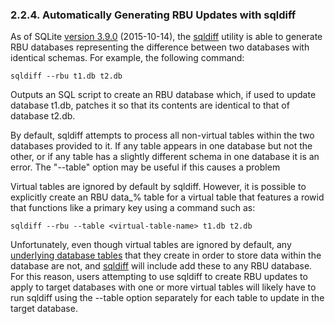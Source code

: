 ### 2\.2\.4\. Automatically Generating RBU Updates with sqldiff



 As of SQLite [version 3\.9\.0](releaselog/3_9_0.html) (2015\-10\-14\), 
 the [sqldiff](sqldiff.html) utility is able to generate
 RBU databases representing the difference between two databases with
 identical schemas. For example, the following command:




```
sqldiff --rbu t1.db t2.db

```


 Outputs an SQL script to create an RBU database which, if used to update
 database t1\.db, patches it so that its contents are identical to that of
 database t2\.db.




 By default, sqldiff attempts to process all non\-virtual tables within
 the two databases provided to it. If any table appears in one database
 but not the other, or if any table has a slightly different schema in
 one database it is an error. The "\-\-table" option may be useful if this
 causes a problem
 



 Virtual tables are ignored by default by sqldiff. However, it is possible 
 to explicitly create an RBU data\_% table for a virtual table that features
 a rowid that functions like a primary key using a command such as:




```
sqldiff --rbu --table <virtual-table-name> t1.db t2.db

```


 Unfortunately, even though virtual tables are ignored by default, any
 [underlying database tables](fts3.html#*shadowtab) that they create in order to
 store data within the database are not, and [sqldiff](sqldiff.html) will include add these
 to any RBU database. For this reason, users attempting to use sqldiff to
 create RBU updates to apply to target databases with one or more virtual
 tables will likely have to run sqldiff using the \-\-table option separately
 for each table to update in the target database.



